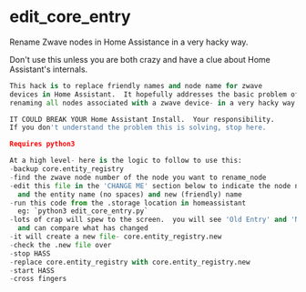 # edit_core_entry
Rename Zwave nodes in Home Assistance in a very hacky way.

Don't use this unless you are both crazy and have a clue about Home Assistant's internals.

```python
This hack is to replace friendly names and node name for zwave
devices in Home Assistant.  It hopefully addresses the basic problem of
renaming all nodes associated with a zwave device- in a very hacky way.

IT COULD BREAK YOUR Home Assistant Install.  Your responsibility.
If you don't understand the problem this is solving, stop here.

Requires python3

At a high level- here is the logic to follow to use this:
-backup core.entity_registry
-find the zwave node number of the node you want to rename_node
-edit this file in the 'CHANGE ME' section below to indicate the node number
  and the entity name (no spaces) and new (friendly) name
-run this code from the .storage location in homeassistant
  eg: `python3 edit_core_entry.py`
-lots of crap will spew to the screen.  you will see 'Old Entry' and 'New Entry'
  and can compare what has changed
-it will create a new file- core.entity_registry.new
-check the .new file over
-stop HASS
-replace core.entity_registry with core.entity_registry.new
-start HASS
-cross fingers
```
